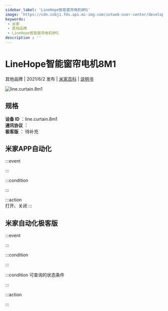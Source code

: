 ```yaml
---
sidebar_label: 'LineHope智能窗帘电机8M1'
image: 'https://cdn.cnbj1.fds.api.mi-img.com/iotweb-user-center/developer_1679047957313QbStKryp.png?GalaxyAccessKeyId=AKVGLQWBOVIRQ3XLEW&Expires=9223372036854775807&Signature=rAo+oEHIGIOMzjhlnQeGHfI3Acg='
keywords: 
 - 米家
 - 其他品牌
 - LineHope智能窗帘电机8M1
description : ''
---
```

# LineHope智能窗帘电机8M1

其他品牌 | 2021/6/2 发布 | [米家百科](https://home.mi.com/webapp/content/baike/product/index.html?model=line.curtain.8m1) | [说明书](https://home.mi.com/views/introduction.html?model=line.curtain.8m1&region=cn)

![line.curtain.8m1](https://cdn.cnbj1.fds.api.mi-img.com/iotweb-user-center/developer_1679047957313QbStKryp.png?GalaxyAccessKeyId=AKVGLQWBOVIRQ3XLEW&Expires=9223372036854775807&Signature=rAo+oEHIGIOMzjhlnQeGHfI3Acg=)

## 规格  
> 
**设备 ID** ：line.curtain.8m1  
**通讯协议** ：  
**极客版**  ： 待补充 


## 米家APP自动化  

:::event  

:::

:::condition  

:::

:::action   
打开、关闭
:::

## 米家自动化极客版  

:::event  

:::

:::condition  

:::

:::condition 可查询的状态条件  

:::

:::action  

:::

        
